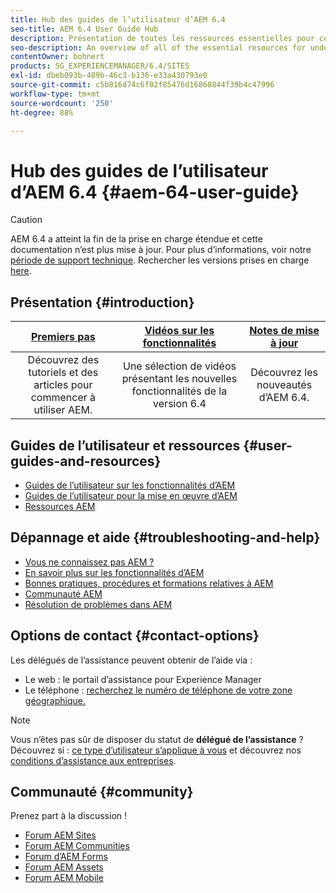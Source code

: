 ```yaml
---
title: Hub des guides de l’utilisateur d’AEM 6.4
seo-title: AEM 6.4 User Guide Hub
description: Présentation de toutes les ressources essentielles pour comprendre, installer, gérer et utiliser AEM 6.4
seo-description: An overview of all of the essential resources for understanding, installing, managing, and using AEM 6.4
contentOwner: bohnert
products: SG_EXPERIENCEMANAGER/6.4/SITES
exl-id: dbeb093b-489b-46c3-b136-e33a430793e0
source-git-commit: c5b816d74c6f02f85476d16868844f39b4c47996
workflow-type: tm+mt
source-wordcount: '250'
ht-degree: 88%

---
```


# Hub des guides de l’utilisateur d’AEM 6.4 {#aem-64-user-guide}

>[!CAUTION]
>
>AEM 6.4 a atteint la fin de la prise en charge étendue et cette documentation n’est plus mise à jour. Pour plus d’informations, voir notre [période de support technique](https://helpx.adobe.com/fr/support/programs/eol-matrix.html). Rechercher les versions prises en charge [here](https://experienceleague.adobe.com/docs/?lang=fr).

## Présentation {#introduction}

| [Premiers pas](https://helpx.adobe.com/fr/experience-manager/get-started.html) | [Vidéos sur les fonctionnalités](https://helpx.adobe.com/fr/experience-manager/kt/index/aem-6-5-videos.html) | [Notes de mise à jour](https://helpx.adobe.com/fr/experience-manager/6-5/release-notes.html ) |
|:-:|:-:|:-:|
| Découvrez des tutoriels et des articles pour commencer à utiliser AEM. | Une sélection de vidéos présentant les nouvelles fonctionnalités de la version 6.4 | Découvrez les nouveautés d’AEM 6.4. |

## Guides de l’utilisateur et ressources {#user-guides-and-resources}

* [Guides de l’utilisateur sur les fonctionnalités d’AEM](capabilities.md)
* [Guides de l’utilisateur pour la mise en œuvre d’AEM](implementation.md)
* [Ressources AEM](resources.md)

## Dépannage et aide {#troubleshooting-and-help}

* [Vous ne connaissez pas AEM ?](new.md)
* [En savoir plus sur les fonctionnalités d’AEM](learn.md)
* [Bonnes pratiques, procédures et formations relatives à AEM](best-practice.md)
* [Communauté AEM](community.md)
* [Résolution de problèmes dans AEM](troubleshooting.md)

## Options de contact {#contact-options}

Les délégués de l’assistance peuvent obtenir de l’aide via :

* Le web : le portail d’assistance pour Experience Manager
* Le téléphone : [recherchez le numéro de téléphone de votre zone géographique.](https://helpx.adobe.com/fr/contact/dma-external/DMACustomeCareRegionalPhoneNumbers.html)

>[!NOTE]
>
>Vous n’êtes pas sûr de disposer du statut de **délégué de l’assistance** ? Découvrez si : [ce type d’utilisateur s’applique à vous](https://helpx.adobe.com/fr/experience-cloud/supported-users.html) et découvrez nos [conditions d’assistance aux entreprises](https://helpx.adobe.com/fr/support/programs/enterprise-support-terms.html).

## Communauté {#community}

Prenez part à la discussion !

* [Forum AEM Sites](http://help-forums.adobe.com/content/adobeforums/en/experience-manager-forum/adobe-experience-manager.html)
* [Forum AEM Communities](http://help-forums.adobe.com/content/adobeforums/en/experience-manager-forum/aem-communities.html)
* [Forum d’AEM Forms](http://help-forums.adobe.com/content/adobeforums/en/experience-manager-forum/aem-forms.html)
* [Forum AEM Assets](http://help-forums.adobe.com/content/adobeforums/en/experience-manager-forum/aem-assets.html)
* [Forum AEM Mobile](http://forums.adobe.com/community/experiencemanagermobile)
